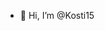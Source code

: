 - 👋 Hi, I’m @Kosti15


<!---
Kosti15/Kosti15 is a ✨ special ✨ repository because its `README.md` (this file) appears on your GitHub profile.
You can click the Preview link to take a look at your changes.
--->
